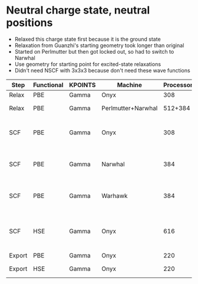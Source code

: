 # Neutral charge state, neutral positions

* Relaxed this charge state first because it is the ground state
* Relaxation from Guanzhi's starting geometry took longer than original
* Started on Perlmutter but then got locked out, so had to switch to Narwhal
* Use geometry for starting point for excited-state relaxations
* Didn't need NSCF with 3x3x3 because don't need these wave functions

| Step | Functional | KPOINTS | Machine | Processors | Time | Choices |
|------|------------|---------|---------|------------|------|---------|
| Relax | PBE | Gamma | Onyx | 308 | 6 hrs | |
| Relax | PBE | Gamma | Perlmutter+Narwhal | 512+384 | 6+1:34 hrs | |
| SCF | PBE | Gamma | Onyx | 308 | ? < 1 hr | tighter convergence and more bands |
| SCF | PBE | Gamma | Narwhal | 384 | 11 min. | tighter convergence and more bands |
| SCF | PBE | Gamma | Warhawk | 384 | 12 min. | from scratch with `vasp_gam`, more bands |
| SCF | HSE | Gamma | Onyx | 616 | ? ~14 hrs | `vasp_gam`, tighter convergence and more bands |
| Export | PBE | Gamma | Onyx | 220 | 2 min. | `-nb 4` |
| Export | HSE | Gamma | Onyx | 220 | 1 min. | energies only, `-nb 4`|
